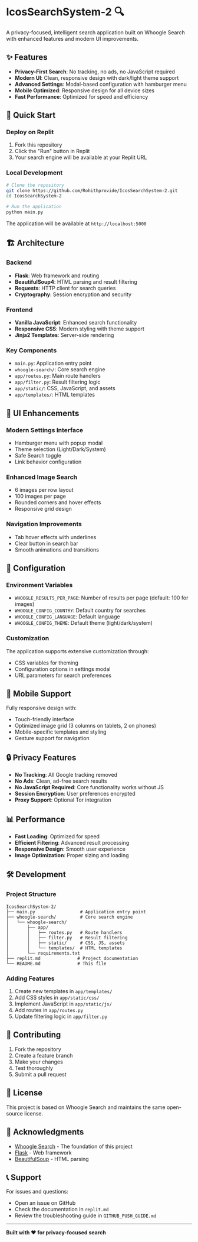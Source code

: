 # IcosSearchSystem-2 🔍

A privacy-focused, intelligent search application built on Whoogle Search with enhanced features and modern UI improvements.

## ✨ Features

- **Privacy-First Search**: No tracking, no ads, no JavaScript required
- **Modern UI**: Clean, responsive design with dark/light theme support
- **Advanced Settings**: Modal-based configuration with hamburger menu
- **Mobile Optimized**: Responsive design for all device sizes
- **Fast Performance**: Optimized for speed and efficiency

## 🚀 Quick Start

### Deploy on Replit
1. Fork this repository
2. Click the "Run" button in Replit
3. Your search engine will be available at your Replit URL

### Local Development
```bash
# Clone the repository
git clone https://github.com/Rohithprovide/IcosSearchSystem-2.git
cd IcosSearchSystem-2

# Run the application
python main.py
```

The application will be available at `http://localhost:5000`

## 🏗️ Architecture

### Backend
- **Flask**: Web framework and routing
- **BeautifulSoup4**: HTML parsing and result filtering
- **Requests**: HTTP client for search queries
- **Cryptography**: Session encryption and security

### Frontend
- **Vanilla JavaScript**: Enhanced search functionality
- **Responsive CSS**: Modern styling with theme support
- **Jinja2 Templates**: Server-side rendering

### Key Components
- `main.py`: Application entry point
- `whoogle-search/`: Core search engine
- `app/routes.py`: Main route handlers
- `app/filter.py`: Result filtering logic
- `app/static/`: CSS, JavaScript, and assets
- `app/templates/`: HTML templates

## 🎨 UI Enhancements

### Modern Settings Interface
- Hamburger menu with popup modal
- Theme selection (Light/Dark/System)
- Safe Search toggle
- Link behavior configuration

### Enhanced Image Search
- 6 images per row layout
- 100 images per page
- Rounded corners and hover effects
- Responsive grid design

### Navigation Improvements
- Tab hover effects with underlines
- Clear button in search bar
- Smooth animations and transitions

## 🔧 Configuration

### Environment Variables
- `WHOOGLE_RESULTS_PER_PAGE`: Number of results per page (default: 100 for images)
- `WHOOGLE_CONFIG_COUNTRY`: Default country for searches
- `WHOOGLE_CONFIG_LANGUAGE`: Default language
- `WHOOGLE_CONFIG_THEME`: Default theme (light/dark/system)

### Customization
The application supports extensive customization through:
- CSS variables for theming
- Configuration options in settings modal
- URL parameters for search preferences

## 📱 Mobile Support

Fully responsive design with:
- Touch-friendly interface
- Optimized image grid (3 columns on tablets, 2 on phones)
- Mobile-specific templates and styling
- Gesture support for navigation

## 🔒 Privacy Features

- **No Tracking**: All Google tracking removed
- **No Ads**: Clean, ad-free search results
- **No JavaScript Required**: Core functionality works without JS
- **Session Encryption**: User preferences encrypted
- **Proxy Support**: Optional Tor integration

## 📊 Performance

- **Fast Loading**: Optimized for speed
- **Efficient Filtering**: Advanced result processing
- **Responsive Design**: Smooth user experience
- **Image Optimization**: Proper sizing and loading

## 🛠️ Development

### Project Structure
```
IcosSearchSystem-2/
├── main.py                 # Application entry point
├── whoogle-search/         # Core search engine
│   └── whoogle-search/
│       ├── app/
│       │   ├── routes.py   # Route handlers
│       │   ├── filter.py   # Result filtering
│       │   ├── static/     # CSS, JS, assets
│       │   └── templates/  # HTML templates
│       └── requirements.txt
├── replit.md              # Project documentation
└── README.md              # This file
```

### Adding Features
1. Create new templates in `app/templates/`
2. Add CSS styles in `app/static/css/`
3. Implement JavaScript in `app/static/js/`
4. Add routes in `app/routes.py`
5. Update filtering logic in `app/filter.py`

## 🤝 Contributing

1. Fork the repository
2. Create a feature branch
3. Make your changes
4. Test thoroughly
5. Submit a pull request

## 📝 License

This project is based on Whoogle Search and maintains the same open-source license.

## 🙏 Acknowledgments

- [Whoogle Search](https://github.com/benbusby/whoogle-search) - The foundation of this project
- [Flask](https://flask.palletsprojects.com/) - Web framework
- [BeautifulSoup](https://www.crummy.com/software/BeautifulSoup/) - HTML parsing

## 📞 Support

For issues and questions:
- Open an issue on GitHub
- Check the documentation in `replit.md`
- Review the troubleshooting guide in `GITHUB_PUSH_GUIDE.md`

---

**Built with ❤️ for privacy-focused search**